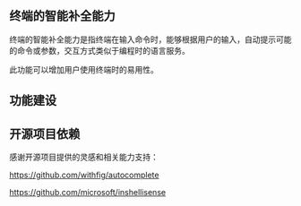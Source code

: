 ## 终端的智能补全能力

终端的智能补全能力是指终端在输入命令时，能够根据用户的输入，自动提示可能的命令或参数，交互方式类似于编程时的语言服务。 

此功能可以增加用户使用终端时的易用性。

## 功能建设


## 开源项目依赖
感谢开源项目提供的灵感和相关能力支持：

https://github.com/withfig/autocomplete

https://github.com/microsoft/inshellisense